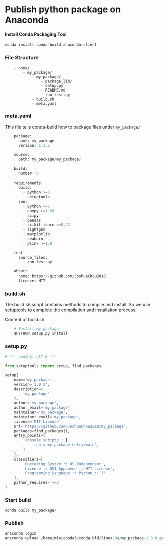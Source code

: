 # Publish python package on Anaconda


#### Install Conda Packaging Tool

```bash
conda install conda-build anaconda-client
```

### File Structure

```
    - home/
        - my_package/
            - my_package/
                - package_lib/
                - setup.py
                - README.md
                - run_test.py
            - build.sh
            - meta.yaml    
```

### meta.yaml

This file tells conda-build how to package files under `my_package/`



```python
    package:
      name: my_package
      version: 1.1.2
    
    source:
      path: my_package/my_package/
     
    build:
      number: 0
    
    requirements:
      build:
        - python >=3
        - setuptools
      run:
        - python >=3
        - numpy >=1.20
        - scipy
        - pandas
        - scikit-learn >=0.22
        - lightgbm
        - matplotlib
        - seaborn
        - plink >=1.9
    
    test:
      source_files:
        - run_test.py

    about:
      home: https://github.com/JoshuaChou2018
      license: MIT
```

### build.sh

The build.sh script contains methods to compile and install. So we use setuptools to complete the compilation and installation process.

Content of build.sh

```python
    # Install my_package
    $PYTHON setup.py install
```

### setup.py

```python
# -*- coding: utf-8 -*-

from setuptools import setup, find_packages

setup(
    name='my_package',
    version='1.0.3',
    description=(
        'my_package'
    ),
    author='my_package',
    author_email='my_package',
    maintainer='my_package',
    maintainer_email='my_package',
    license='MIT License',
    url='https://github.com/JoshuaChou2018/my_package',
    packages=find_packages(),
    entry_points={
        'console_scripts': [
            'run = my_package.entry:main',
        ]
    },
    classifiers=[
        'Operating System :: OS Independent',
        'License :: OSI Approved :: MIT License',
        'Programming Language :: Python :: 3'
    ],
    python_requires='>=3'
)
```

### Start build

```python
conda build my_package/
```

### Publish

```python
anaconda login
anaconda upload /home/miniconda3/conda-bld/linux-64/my_package-1.0.0-py39_0.tar.bz2
```


